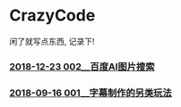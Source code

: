 # CrazyCode
闲了就写点东西, 记录下!

### [2018-12-23  002__百度AI图片搜索](Java/baidu_ai-image_search)

### [2018-09-16  001__字幕制作的另类玩法](杂项/001__字幕制作的另类玩法)